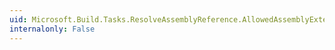 ```yaml
---
uid: Microsoft.Build.Tasks.ResolveAssemblyReference.AllowedAssemblyExtensions
internalonly: False
---
```

